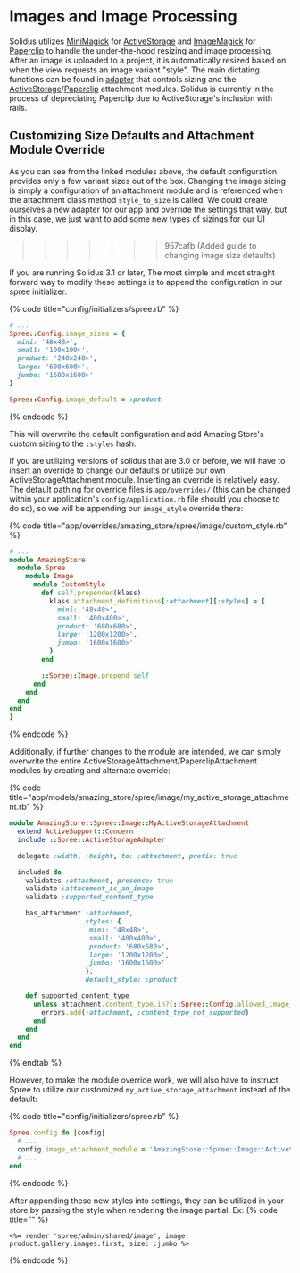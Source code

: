# Images and Image Processing

Solidus utilizes [MiniMagick](https://github.com/minimagick/minimagick) for [ActiveStorage](https://edgeguides.rubyonrails.org/active_storage_overview.html) and [ImageMagick](https://imagemagick.org/index.php) for [Paperclip](https://github.com/thoughtbot/paperclip#paperclip) to handle the under-the-hood resizing and image processing. After an image is uploaded to a project, it is automatically resized based on when the view requests an image variant "style". The main dictating functions can be found in [adapter](https://github.com/solidusio/solidus/blob/master/core/app/models/concerns/spree/active_storage_adapter/attachment.rb) that controls sizing and the [ActiveStorage](https://github.com/solidusio/solidus/blob/master/core/app/models/spree/image/active_storage_attachment.rb)/[Paperclip](https://github.com/solidusio/solidus/blob/master/core/app/models/spree/image/paperclip_attachment.rb) attachment modules. Solidus is currently in the process of depreciating Paperclip due to ActiveStorage's inclusion with rails.

## Customizing Size Defaults and Attachment Module Override

As you can see from the linked modules above, the default configuration provides only a few variant sizes out of the box. Changing the image sizing is simply a configuration of an attachment module and is referenced when the attachment class method `style_to_size` is called. We could create ourselves a new adapter for our app and override the settings that way, but in this case, we just want to add some new types of sizings for our UI display.
>>>>>>> 957cafb (Added guide to changing image size defaults)

If you are running Solidus 3.1 or later, The most simple and most straight forward way to modify these settings is to append the configuration in our spree initializer.

{% code title="config/initializers/spree.rb" %}
```ruby
# ...
Spree::Config.image_sizes = {
  mini: '48x48>',
  small: '100x100>',
  product: '240x240>',
  large: '600x600>',
  jumbo: '1600x1600>'
}

Spree::Config.image_default = :product
```
{% endcode %}

This will overwrite the default configuration and add Amazing Store's custom sizing to the `:styles` hash.

If you are utilizing versions of solidus that are 3.0 or before, we will have to insert an override to change our defaults or utilize our own ActiveStorageAttachment module. Inserting an override is relatively easy. The default pathing for override files is `app/overrides/`  (this can be changed within your application's `config/application.rb` file should you choose to do so), so we will be appending our `image_style` override there:

{% code title="app/overrides/amazing_store/spree/image/custom_style.rb" %}
```ruby
# ...
module AmazingStore
  module Spree
    module Image
      module CustomStyle
        def self.prepended(klass)
          klass.attachment_definitions[:attachment][:styles] = {
            mini: '48x48>',
            small: '400x400>',
            product: '680x680>',
            large: '1200x1200>',
            jumbo: '1600x1600>'
          }
        end

        ::Spree::Image.prepend self
      end
    end
  end
end
}
```
{% endcode %}

Additionally, if further changes to the module are intended, we can simply overwrite the entire ActiveStorageAttachment/PaperclipAttachment modules by creating and alternate override:

{% code title="app/models/amazing_store/spree/image/my_active_storage_attachment.rb" %}
```ruby
module AmazingStore::Spree::Image::MyActiveStorageAttachment
  extend ActiveSupport::Concern
  include ::Spree::ActiveStorageAdapter

  delegate :width, :height, to: :attachment, prefix: true

  included do
    validates :attachment, presence: true
    validate :attachment_is_an_image
    validate :supported_content_type

    has_attachment :attachment,
                   styles: {
                    mini: '48x48>',
                    small: '400x400>',
                    product: '680x680>',
                    large: '1200x1200>',
                    jumbo: '1600x1600>'
                   },
                   default_style: :product

    def supported_content_type
      unless attachment.content_type.in?(::Spree::Config.allowed_image_mime_types)
        errors.add(:attachment, :content_type_not_supported)
      end
    end
  end
end
```
{% endtab %}

However, to make the module override work, we will also have to instruct Spree to utilize our customized `my_active_storage_attachment` instead of the default:

{% code title="config/initializers/spree.rb" %}
```ruby
Spree.config do |config|
  # ...
  config.image_attachment_module = 'AmazingStore::Spree::Image::ActiveStorageAttachment'
  # ...
end
```
{% endcode %}

After appending these new styles into settings, they can be utilized in your store by passing the style when rendering the image partial. Ex:
{% code title="" %}
```erb
<%= render 'spree/admin/shared/image', image: product.gallery.images.first, size: :jumbo %>
```
{% endcode %}
